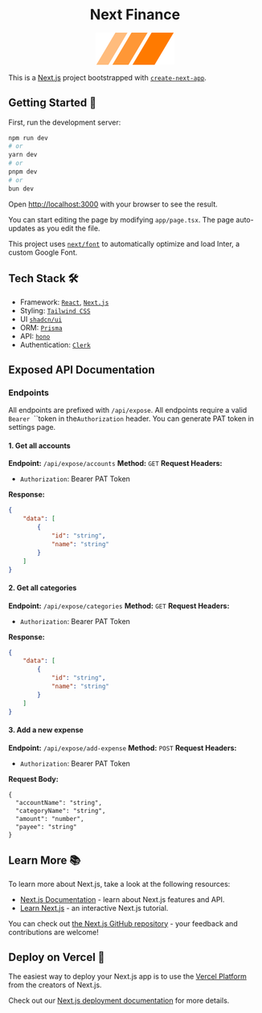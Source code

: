 <div style="text-align: center; margin-top: 50px;">
    <h1>Next Finance</h1>
    <img src="public/logo.svg" alt="next-finance logo">
</div>

This is a [Next.js](https://nextjs.org/) project bootstrapped with [`create-next-app`](https://github.com/vercel/next.js/tree/canary/packages/create-next-app).

## Getting Started 🚀

First, run the development server:

```bash
npm run dev
# or
yarn dev
# or
pnpm dev
# or
bun dev
```

Open [http://localhost:3000](http://localhost:3000) with your browser to see the result.

You can start editing the page by modifying `app/page.tsx`. The page auto-updates as you edit the file.

This project uses [`next/font`](https://nextjs.org/docs/basic-features/font-optimization) to automatically optimize and load Inter, a custom Google Font.

## Tech Stack 🛠️

- Framework: [`React`](https://react.dev/), [`Next.js`](https://nextjs.org/)
- Styling: [`Tailwind CSS`](https://tailwindcss.com/)
- UI [`shadcn/ui`](https://ui.shadcn.com/)
- ORM: [`Prisma`](https://prisma.io/)
- API: [`hono`](https://hono.dev/)
- Authentication: [`Clerk`](https://clerk.com/)

## Exposed API Documentation

### Endpoints

All endpoints are prefixed with `/api/expose`.
All endpoints require a valid `Bearer `<your-pat-token>``token in the`Authorization` header.
You can generate PAT token in settings page.

#### 1. Get all accounts

**Endpoint:** `/api/expose/accounts`
**Method:** `GET`
**Request Headers:**

- `Authorization`: Bearer PAT Token

**Response:**

```json
{
	"data": [
		{
			"id": "string",
			"name": "string"
		}
	]
}
```

#### 2. Get all categories

**Endpoint:** `/api/expose/categories`
**Method:** `GET`
**Request Headers:**

- `Authorization`: Bearer PAT Token

**Response:**

```json
{
	"data": [
		{
			"id": "string",
			"name": "string"
		}
	]
}
```

#### 3. Add a new expense

**Endpoint:** `/api/expose/add-expense`
**Method:** `POST`
**Request Headers:**

- `Authorization`: Bearer PAT Token

**Request Body:**

```
{
  "accountName": "string",
  "categoryName": "string",
  "amount": "number",
  "payee": "string"
}
```

## Learn More 📚

To learn more about Next.js, take a look at the following resources:

- [Next.js Documentation](https://nextjs.org/docs) - learn about Next.js features and API.
- [Learn Next.js](https://nextjs.org/learn) - an interactive Next.js tutorial.

You can check out [the Next.js GitHub repository](https://github.com/vercel/next.js/) - your feedback and contributions are welcome!

## Deploy on Vercel 🚀

The easiest way to deploy your Next.js app is to use the [Vercel Platform](https://vercel.com/new?utm_medium=default-template&filter=next.js&utm_source=create-next-app&utm_campaign=create-next-app-readme) from the creators of Next.js.

Check out our [Next.js deployment documentation](https://nextjs.org/docs/deployment) for more details.
